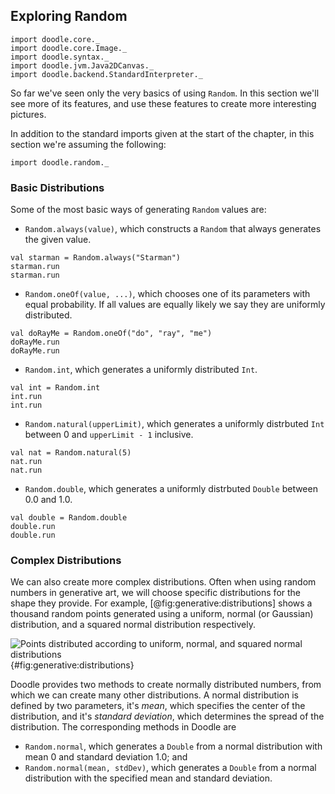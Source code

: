 ## Exploring Random

```tut:invisible
import doodle.core._
import doodle.core.Image._
import doodle.syntax._
import doodle.jvm.Java2DCanvas._
import doodle.backend.StandardInterpreter._
```

So far we've seen only the very basics of using `Random`. In this section we'll see more of its features, and use these features to create more interesting pictures. 

<div class="callout callout-info">
In addition to the standard imports given at the start of the chapter, in this section we're assuming the following:

```tut:silent
import doodle.random._
```
</div>

### Basic Distributions

Some of the most basic ways of generating `Random` values are:

- `Random.always(value)`, which constructs a `Random` that always generates the given value.

```tut:book
val starman = Random.always("Starman")
starman.run
starman.run
```

- `Random.oneOf(value, ...)`, which chooses one of its parameters with equal probability. If all values are equally likely we say they are uniformly distributed.

```tut:book
val doRayMe = Random.oneOf("do", "ray", "me")
doRayMe.run
doRayMe.run
```

- `Random.int`, which generates a uniformly distributed `Int`.

```tut:book
val int = Random.int
int.run
int.run
```

- `Random.natural(upperLimit)`, which generates a uniformly distrbuted `Int` between 0 and `upperLimit - 1` inclusive.

```tut:book
val nat = Random.natural(5)
nat.run
nat.run
```

- `Random.double`, which generates a uniformly distrbuted `Double` between 0.0 and 1.0.

```tut:book
val double = Random.double
double.run
double.run
```


### Complex Distributions

We can also create more complex distributions. Often when using random numbers in generative art, we will choose specific distributions for the shape they provide. For example, [@fig:generative:distributions] shows a thousand random points generated using a uniform, normal (or Gaussian) distribution, and a squared normal distribution respectively.

![Points distributed according to uniform, normal, and squared normal distributions](./src/raw/generative/distributions.pdf+svg){#fig:generative:distributions}

Doodle provides two methods to create normally distributed numbers, from which we can create many other distributions. A normal distribution is defined by two parameters, it's *mean*, which specifies the center of the distribution, and it's *standard deviation*, which determines the spread of the distribution. The corresponding methods in Doodle are

- `Random.normal`, which generates a `Double` from a normal distribution with mean 0 and standard deviation 1.0; and
- `Random.normal(mean, stdDev)`, which generates a `Double` from a normal distribution with the specified mean and standard deviation.
